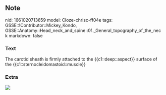 ## Note
nid: 1661020713659
model: Cloze-chrisc-ff04e
tags: GSSE::!Contributor::Mickey_Kondo, GSSE::Anatomy::Head_neck_and_spine::01._General_topography_of_the_neck
markdown: false

### Text
The carotid sheath is firmly attached to the {{c1::deep::aspect}} surface of the {{c1::sternocleidomastoid::muscle}}

### Extra
<img src="p05f003a.gif">
